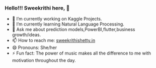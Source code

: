 ### Hello!!! Sweekrithi here, 👋


- 🔭 I’m currently working on Kaggle Projects.
- 🌱 I’m currently learning Natural Language Processing.
- 💬 Ask me about prediction models,PowerBI,flutter,business growth/ideas.
- 📫 How to reach me: [sweekrithishetty.in](http://sweekrithishetty.in/)
- 😄 Pronouns: She/her
- ⚡ Fun fact: The power of music makes all the difference to me with motivation throughout the day.


